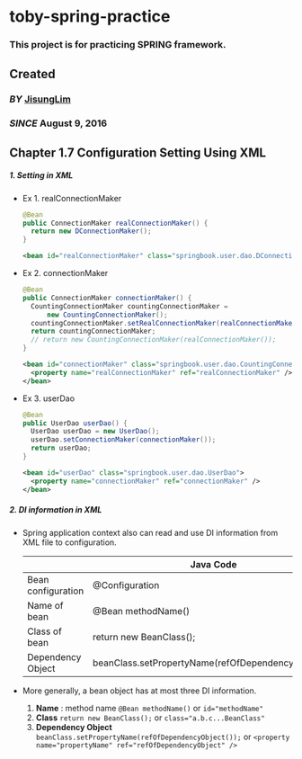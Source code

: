 # toby-spring-practice
### This project is for practicing SPRING framework.

## Created
### _BY_ [JisungLim](https://github.com/jisunglim)
### _SINCE_ August 9, 2016

## Chapter 1.7 Configuration Setting Using XML

##### 1. Setting in XML

* Ex 1. realConnectionMaker

    ```java
    @Bean
    public ConnectionMaker realConnectionMaker() {
      return new DConnectionMaker();
    }
    ```

    ```xml
    <bean id="realConnectionMaker" class="springbook.user.dao.DConnectionMaker" />
    ```    

* Ex 2. connectionMaker

    ```java
    @Bean
    public ConnectionMaker connectionMaker() {
      CountingConnectionMaker countingConnectionMaker =
          new CountingConnectionMaker();
      countingConnectionMaker.setRealConnectionMaker(realConnectionMaker());
      return countingConnectionMaker;
      // return new CountingConnectionMaker(realConnectionMaker());
    }
    ```
    
    ```xml
    <bean id="connectionMaker" class="springbook.user.dao.CountingConnectionMaker">
      <property name="realConnectionMaker" ref="realConnectionMaker" />
    </bean>
    ```    
    
* Ex 3. userDao

    ```java
    @Bean
    public UserDao userDao() {
      UserDao userDao = new UserDao();
      userDao.setConnectionMaker(connectionMaker());
      return userDao;
    }
    ```
    
    ```xml
    <bean id="userDao" class="springbook.user.dao.UserDao">
      <property name="connectionMaker" ref="connectionMaker" />
    </bean>
    ```    
    
##### 2. DI information in XML

* Spring application context also can read and use DI information from XML file to configuration.

    |                    | Java Code               | XML Code                   |
    |--------------------|-------------------------|----------------------------|
    | Bean configuration | @Configuration          | <beans>                    |
    | Name of bean       | @Bean methodName()      | <bean id="methodName"      |
    | Class of bean      | return new BeanClass(); | class="a.b.c...BeanClass"> |
    | Dependency Object  | beanClass.setPropertyName(refOfDependencyObject());|<property name="propertyName" ref="refOfDependencyObject" />|

* More generally, a bean object has at most three DI information.
    1. **Name** : method name
       ```@Bean methodName()``` or ```id="methodName"```
    2. **Class**
       ```return new BeanClass();``` or ```class="a.b.c...BeanClass"```
    3. **Dependency Object**
       ```beanClass.setPropertyName(refOfDependencyObject());``` 
       or ```<property name="propertyName" ref="refOfDependencyObject" />```
       

